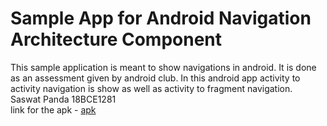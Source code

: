 # Sample App for Android Navigation Architecture Component

This sample application is meant to show navigations in android.
It is done as an assessment given by android club. In this android app activity to activity navigation is show as well as activity to fragment navigation.
<br>Saswat Panda 18BCE1281
<br>link for the apk - <a href="https://drive.google.com/file/d/11Jymvq8_MVG3UVH8eGyFir-dRlQQPTND/view?usp=sharing">apk</a>
